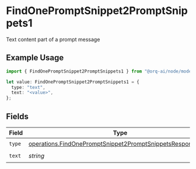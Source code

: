 # FindOnePromptSnippet2PromptSnippets1

Text content part of a prompt message

## Example Usage

```typescript
import { FindOnePromptSnippet2PromptSnippets1 } from "@orq-ai/node/models/operations";

let value: FindOnePromptSnippet2PromptSnippets1 = {
  type: "text",
  text: "<value>",
};
```

## Fields

| Field                                                                                                                                    | Type                                                                                                                                     | Required                                                                                                                                 | Description                                                                                                                              |
| ---------------------------------------------------------------------------------------------------------------------------------------- | ---------------------------------------------------------------------------------------------------------------------------------------- | ---------------------------------------------------------------------------------------------------------------------------------------- | ---------------------------------------------------------------------------------------------------------------------------------------- |
| `type`                                                                                                                                   | [operations.FindOnePromptSnippet2PromptSnippetsResponseType](../../models/operations/findonepromptsnippet2promptsnippetsresponsetype.md) | :heavy_check_mark:                                                                                                                       | N/A                                                                                                                                      |
| `text`                                                                                                                                   | *string*                                                                                                                                 | :heavy_check_mark:                                                                                                                       | N/A                                                                                                                                      |